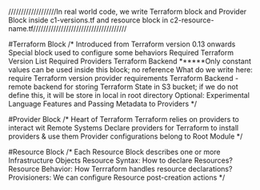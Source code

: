///////////////////In real world code, we write Terraform block and Provider Block inside c1-versions.tf and resource block in c2-resource-name.tf/////////////////////////////////////

#Terraform Block
/*
Introduced from Terraform version 0.13 onwards
Special block used to configure some behaviors
Required Terraform Version
List Required Providers
Terraform Backend
******Only constant values can be used inside this block; no reference
What do we write here:
require Terraform version
provider requirements
Terraform Backend - remote backend for storing Terraform State in S3 bucket; if we do not define this, it will be store in local in root directory
Optional: Experimental Language Features and Passing Metadata to Providers
*/

#Provider Block
/*
Heart of Terraform
Terraform relies on providers to interact wit Remote Systems
Declare providers for Terraform to install providers & use them
Provider configurations belong to Root Module
*/

#Resource Block
/*
Each Resource Block describes one or more Infrastructure Objects
Resource Syntax: How to declare Resources?
Resource Behavior: How Terrraform handles resource declarations?
Provisioners: We can configure Resource post-creation actions
*/